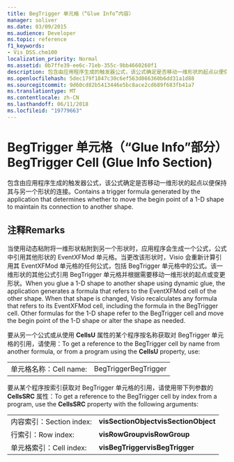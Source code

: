 ```yaml
---
title: BegTrigger 单元格（“Glue Info”内容）
manager: soliver
ms.date: 03/09/2015
ms.audience: Developer
ms.topic: reference
f1_keywords:
- Vis_DSS.chm100
localization_priority: Normal
ms.assetid: 0b7ffe39-ee6c-71eb-355c-9bb4660260f1
description: 包含由应用程序生成的触发器公式，该公式确定是否移动一维形状的起点以便保持其与另一个形状的连接。
ms.openlocfilehash: 5dec179f1847c30c6ef563d866360b6dd31a1d88
ms.sourcegitcommit: 9d60cd82b5413446e5bc8ace2cd689f683fb41a7
ms.translationtype: MT
ms.contentlocale: zh-CN
ms.lasthandoff: 06/11/2018
ms.locfileid: "19779663"
---
```

# <a name="begtrigger-cell-glue-info-section"></a><span data-ttu-id="2e287-103">BegTrigger 单元格（“Glue Info”部分）</span><span class="sxs-lookup"><span data-stu-id="2e287-103">BegTrigger Cell (Glue Info Section)</span></span>

<span data-ttu-id="2e287-104">包含由应用程序生成的触发器公式，该公式确定是否移动一维形状的起点以便保持其与另一个形状的连接。</span><span class="sxs-lookup"><span data-stu-id="2e287-104">Contains a trigger formula generated by the application that determines whether to move the begin point of a 1-D shape to maintain its connection to another shape.</span></span>
  
## <a name="remarks"></a><span data-ttu-id="2e287-105">注释</span><span class="sxs-lookup"><span data-stu-id="2e287-105">Remarks</span></span>

<span data-ttu-id="2e287-p101">当使用动态粘附将一维形状粘附到另一个形状时，应用程序会生成一个公式，公式中引用其他形状的 EventXFMod 单元格。当更改该形状时，Visio 会重新计算引用其 EventXFMod 单元格的任何公式，包括 BegTrigger 单元格中的公式。该一维形状的其他公式引用 BegTrigger 单元格并根据需要移动一维形状的起点或变更形状。</span><span class="sxs-lookup"><span data-stu-id="2e287-p101">When you glue a 1-D shape to another shape using dynamic glue, the application generates a formula that refers to the EventXFMod cell of the other shape. When that shape is changed, Visio recalculates any formula that refers to its EventXFMod cell, including the formula in the BegTrigger cell. Other formulas for the 1-D shape refer to the BegTrigger cell and move the begin point of the 1-D shape or alter the shape as needed.</span></span>
  
<span data-ttu-id="2e287-109">要从另一个公式或从使用 **CellsU** 属性的某个程序按名称获取对 BegTrigger 单元格的引用，请使用：</span><span class="sxs-lookup"><span data-stu-id="2e287-109">To get a reference to the BegTrigger cell by name from another formula, or from a program using the **CellsU** property, use:</span></span> 
  
|||
|:-----|:-----|
| <span data-ttu-id="2e287-110">单元格名称：</span><span class="sxs-lookup"><span data-stu-id="2e287-110">Cell name:</span></span>  <br/> | <span data-ttu-id="2e287-111">BegTrigger</span><span class="sxs-lookup"><span data-stu-id="2e287-111">BegTrigger</span></span>  <br/> |
   
<span data-ttu-id="2e287-112">要从某个程序按索引获取对 BegTrigger 单元格的引用，请使用带下列参数的 **CellsSRC** 属性：</span><span class="sxs-lookup"><span data-stu-id="2e287-112">To get a reference to the BegTrigger cell by index from a program, use the **CellsSRC** property with the following arguments:</span></span> 
  
|||
|:-----|:-----|
| <span data-ttu-id="2e287-113">内容索引：</span><span class="sxs-lookup"><span data-stu-id="2e287-113">Section index:</span></span>  <br/> |<span data-ttu-id="2e287-114">**visSectionObject**</span><span class="sxs-lookup"><span data-stu-id="2e287-114">**visSectionObject**</span></span> <br/> |
| <span data-ttu-id="2e287-115">行索引：</span><span class="sxs-lookup"><span data-stu-id="2e287-115">Row index:</span></span>  <br/> |<span data-ttu-id="2e287-116">**visRowGroup**</span><span class="sxs-lookup"><span data-stu-id="2e287-116">**visRowGroup**</span></span> <br/> |
| <span data-ttu-id="2e287-117">单元格索引：</span><span class="sxs-lookup"><span data-stu-id="2e287-117">Cell index:</span></span>  <br/> |<span data-ttu-id="2e287-118">**visBegTrigger**</span><span class="sxs-lookup"><span data-stu-id="2e287-118">**visBegTrigger**</span></span> <br/> |
   

